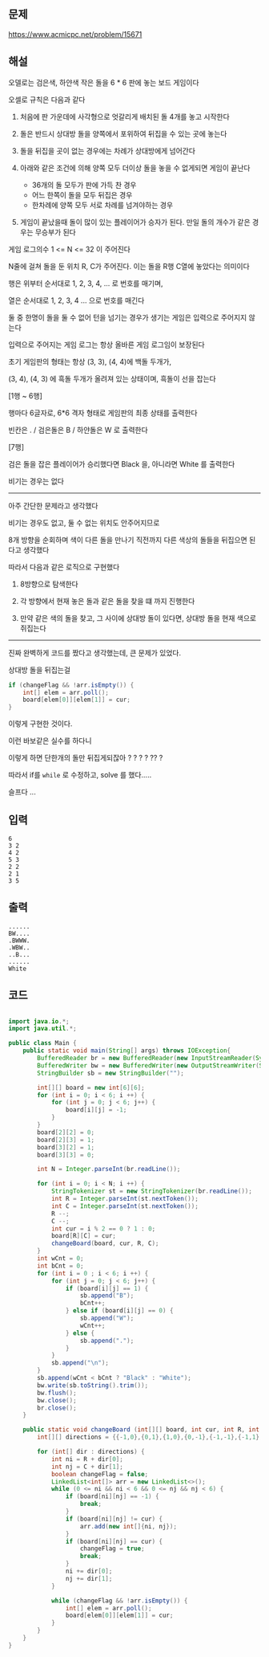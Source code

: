 ## 문제

https://www.acmicpc.net/problem/15671

## 해설

오델로는 검은색, 하얀색 작은 돌을 6 * 6 판에 놓는 보드 게임이다

오셀로 규칙은 다음과 같다

1. 처음에 판 가운데에 사각형으로 엇갈리게 배치된 돌 4개를 놓고 시작한다

2. 돌은 반드시 상대방 돌을 양쪽에서 포위하여 뒤집을 수 있는 곳에 놓는다

3. 돌을 뒤집을 곳이 없는 경우에는 차례가 상대방에게 넘어간다

4. 아래와 같은 조건에 의해 양쪽 모두 더이상 돌을 놓을 수 없게되면 게임이 끝난다

    - 36개의 돌 모두가 판에 가득 찬 경우
    - 어느 한쪽이 돌을 모두 뒤집은 경우
    - 한차례에 양쪽 모두 서로 차례를 넘겨야하는 경우

5. 게임이 끝났을때 돌이 많이 있는 플레이어가 승자가 된다. 만일 돌의 개수가 같은 경우는 무승부가 된다


게임 로그의수 1 <= N <= 32 이 주어진다

N줄에 걸쳐 돌을 둔 위치 R, C가 주어진다. 이는 돌을 R행 C열에 놓았다는 의미이다

행은 위부터 순서대로 1, 2, 3, 4, ... 로 번호를 매기며,

열은 순서대로 1, 2, 3, 4 ... 으로 번호를 매긴다

둘 중 한명이 돌을 둘 수 없어 턴을 넘기는 경우가 생기는 게임은 입력으로 주어지지 않는다

입력으로 주어지는 게임 로그는 항상 올바른 게임 로그임이 보장된다

초기 게임판의 형태는 항상 (3, 3), (4, 4)에 백돌 두개가,

(3, 4), (4, 3) 에 흑돌 두개가 올려져 있는 상태이며, 흑돌이 선을 잡는다

[1행 ~ 6행]

행마다 6글자로, 6*6 격자 형태로 게임판의 최종 상태를 출력한다

빈칸은 . / 검은돌은 B / 하얀돌은 W 로 출력한다

[7행]

검은 돌을 잡은 플레이어가 승리했다면 Black 을, 아니라면 White 를 출력한다

비기는 경우는 없다

-----


아주 간단한 문제라고 생각했다

비기는 경우도 없고, 둘 수 없는 위치도 안주어지므로

8개 방향을 순회하며 색이 다른 돌을 만나기 직전까지 다른 색상의 돌들을 뒤집으면 된다고 생각했다

따라서 다음과 같은 로직으로 구현했다

1. 8방향으로 탐색한다

2. 각 방향에서 현재 놓은 돌과 같은 돌을 찾을 떄 까지 진행한다

3. 만약 같은 색의 돌을 찾고, 그 사이에 상대방 돌이 있다면, 상대방 돌을 현재 색으로 쥐집는다

----

진짜 완벽하게 코드를 짰다고 생각했는데, 큰 문제가 있었다.

상대방 돌을 뒤집는걸

```java
if (changeFlag && !arr.isEmpty()) {
    int[] elem = arr.poll();
    board[elem[0]][elem[1]] = cur;
}
```

이렇게 구현한 것이다.

이런 바보같은 실수를 하다니

이렇게 하면 단한개의 돌만 뒤집게되잖아 ? ? ? ? ?? ? 

따라서 if를 `while` 로 수정하고, solve 를 했다.....

슬프다 ...


## 입력
```
6
3 2
4 2
5 3
2 2
2 1
3 5
```

## 출력
```
......
BW....
.BWWW.
.WBW..
..B...
......
White
```


## 코드

```java

import java.io.*;
import java.util.*;

public class Main {
    public static void main(String[] args) throws IOException{
        BufferedReader br = new BufferedReader(new InputStreamReader(System.in));
        BufferedWriter bw = new BufferedWriter(new OutputStreamWriter(System.out));
        StringBuilder sb = new StringBuilder("");

        int[][] board = new int[6][6];
        for (int i = 0; i < 6; i ++) {
            for (int j = 0; j < 6; j++) {
                board[i][j] = -1;
            }
        }
        board[2][2] = 0;
        board[2][3] = 1;
        board[3][2] = 1;
        board[3][3] = 0;

        int N = Integer.parseInt(br.readLine());

        for (int i = 0; i < N; i ++) {
            StringTokenizer st = new StringTokenizer(br.readLine());
            int R = Integer.parseInt(st.nextToken());
            int C = Integer.parseInt(st.nextToken());
            R --;
            C --;
            int cur = i % 2 == 0 ? 1 : 0;
            board[R][C] = cur;
            changeBoard(board, cur, R, C);
        }
        int wCnt = 0;
        int bCnt = 0;
        for (int i = 0 ; i < 6; i ++) {
            for (int j = 0; j < 6; j++) {
                if (board[i][j] == 1) {
                    sb.append("B");
                    bCnt++;
                } else if (board[i][j] == 0) {
                    sb.append("W");
                    wCnt++;
                } else {
                    sb.append(".");
                }
            }
            sb.append("\n");
        }
        sb.append(wCnt < bCnt ? "Black" : "White");
        bw.write(sb.toString().trim());
        bw.flush();
        bw.close();
        br.close();
    }

    public static void changeBoard (int[][] board, int cur, int R, int C) {
        int[][] directions = {{-1,0},{0,1},{1,0},{0,-1},{-1,-1},{-1,1},{1,1},{1,-1}};

        for (int[] dir : directions) {
            int ni = R + dir[0];
            int nj = C + dir[1];
            boolean changeFlag = false;
            LinkedList<int[]> arr = new LinkedList<>();
            while (0 <= ni && ni < 6 && 0 <= nj && nj < 6) {
                if (board[ni][nj] == -1) {
                    break;
                }
                if (board[ni][nj] != cur) {
                    arr.add(new int[]{ni, nj});
                }
                if (board[ni][nj] == cur) {
                    changeFlag = true;
                    break;
                }
                ni += dir[0];
                nj += dir[1];
            }

            while (changeFlag && !arr.isEmpty()) {
                int[] elem = arr.poll();
                board[elem[0]][elem[1]] = cur;
            }
        }
    }
}
```
